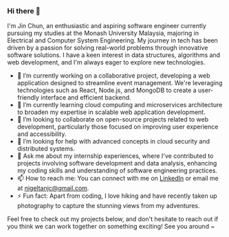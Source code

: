 ### Hi there 👋

I'm Jin Chun, an enthusiastic and aspiring software engineer currently pursuing my studies at the Monash University Malaysia, majoring in Electrical and Computer System Engineering. My journey in tech has been driven by a passion for solving real-world problems through innovative software solutions. I have a keen interest in data structures, algorithms and web development, and I'm always eager to explore new technologies.

- 🔭 I’m currently working on a collaborative project, developing a web application designed to streamline event management. We're leveraging technologies such as React, Node.js, and MongoDB to create a user-friendly interface and efficient backend.
- 🌱 I’m currently learning cloud computing and microservices architecture to broaden my expertise in scalable web application development.
- 👯 I’m looking to collaborate on open-source projects related to web development, particularly those focused on improving user experience and accessibility.
- 🤔 I’m looking for help with advanced concepts in cloud security and distributed systems.
- 💬 Ask me about my internship experiences, where I've contributed to projects involving software development and data analysis, enhancing my coding skills and understanding of software engineering practices.
- 📫 How to reach me: You can connect with me on [LinkedIn](www.linkedin.com/in/tanjinchun) or email me at [nigeltanjc@gmail.com](mailto:nigeltanjc@gmail.com).
- ⚡ Fun fact: Apart from coding, I love hiking and have recently taken up photography to capture the stunning views from my adventures.

Feel free to check out my projects below, and don't hesitate to reach out if you think we can work together on something exciting! See you around ~


<!--
**jinchuntan/jinchuntan** is a ✨ _special_ ✨ repository because its `README.md` (this file) appears on your GitHub profile.

Here are some ideas to get you started:

- 🔭 I’m currently working on ...
- 🌱 I’m currently learning ...
- 👯 I’m looking to collaborate on ...
- 🤔 I’m looking for help with ...
- 💬 Ask me about ...
- 📫 How to reach me: ...
- 😄 Pronouns: ...
- ⚡ Fun fact: ...
-->
